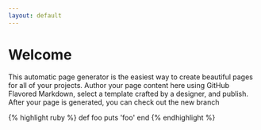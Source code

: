 ```yaml
---
layout: default
---
```


# Welcome

This automatic page generator is the easiest way to create beautiful pages for all of your projects. Author your page content here using GitHub Flavored Markdown, select a template crafted by a designer, and publish. After your page is generated, you can check out the new branch

{% highlight ruby %}
def foo
  puts 'foo'
end
{% endhighlight %}
